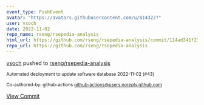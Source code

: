 ```yaml
---
event_type: PushEvent
avatar: "https://avatars.githubusercontent.com/u/814322?"
user: vsoch
date: 2022-11-02
repo_name: rseng/rsepedia-analysis
html_url: https://github.com/rseng/rsepedia-analysis/commit/114ad341f231241cfb5e983943a6b372f9ca2bcb
repo_url: https://github.com/rseng/rsepedia-analysis
---
```


<a href='https://github.com/vsoch' target='_blank'>vsoch</a> pushed to <a href='https://github.com/rseng/rsepedia-analysis' target='_blank'>rseng/rsepedia-analysis</a>

<small>Automated deployment to update software database 2022-11-02 (#43)

Co-authored-by: github-actions <github-actions@users.noreply.github.com></small>

<a href='https://github.com/rseng/rsepedia-analysis/commit/114ad341f231241cfb5e983943a6b372f9ca2bcb' target='_blank'>View Commit</a>